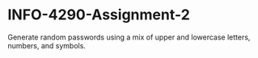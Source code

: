 # INFO-4290-Assignment-2

Generate random passwords using a mix of upper and lowercase letters,
numbers, and symbols.
